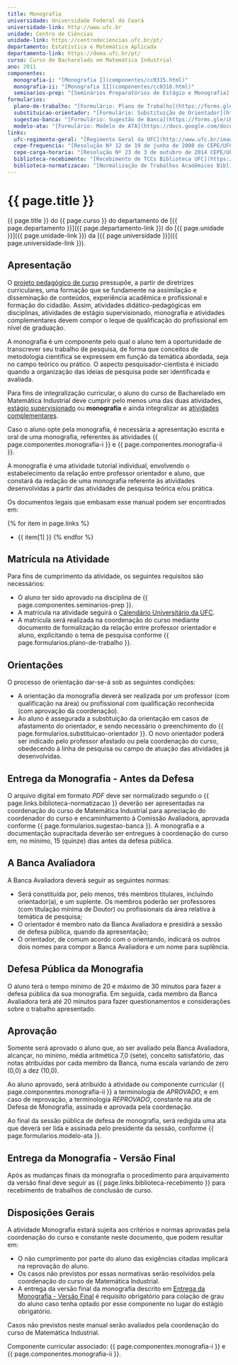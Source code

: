 ```yaml
---
title: Monografia
universidade: Universidade Federal do Ceará
universidade-link: http://www.ufc.br
unidade: Centro de Ciências
unidade-link: https://centrodeciencias.ufc.br/pt/
departamento: Estatística e Matemática Aplicada
departamento-link: https://dema.ufc.br/pt/
curso: Curso de Bacharelado em Matemática Industrial
ano: 2011
componentes:
  monografia-i: "[Monografia I](componentes/cc0315.html)"
  monografia-ii: "[Monografia II](componentes/cc0316.html)"
  seminarios-prep: "[Seminários Preparatórios de Estágio e Monografia](componentes/cc0324.html)"
formularios:
  plano-de-trabalho: "[Formulário: Plano de Trabalho](https://forms.gle/mSs4rwrYZ8Lnhjwk7)"
  substituicao-orientador: "[Formulário: Substituição de Orientador](https://forms.gle/JtVHcQTGY1YrNVZKA)"
  sugestao-banca: "[Formulário: Sugestão de Banca](https://forms.gle/iR4suYapbEY5AcN49)"
  modelo-ata: "[Formulário: Modelo de ATA](https://docs.google.com/document/d/1cVCs7QWiL1V0dWaqyPok63stdHN2i1GdDSTMYfC6aMU/edit?usp=sharing)"
links:
  ufc-regimento-geral: "[Regimento Geral da UFC](http://www.ufc.br/images/_files/a_universidade/regimento_geral_ufc/regimento_geral_ufc.pdf)"
  cepe-frequencia: "[Resolução Nº 12 de 19 de junho de 2008 do CEPE/UFC](http://www.ufc.br/images/_files/a_universidade/cepe/resolucao_cepe_2008/resolucao12_cepe_2008.pdf)"
  cepe-carga-horaria: "[Resolução Nº 23 de 3 de outubro de 2014 CEPE/UFC](https://prograd.ufc.br/wp-content/uploads/2014/05/resolucao-03-2014-cepe-regime-de-trabalho-e-ch-docente.pdf)"
  biblioteca-recebimento: "[Recebimento de TCCs Biblioteca UFC](https://biblioteca.ufc.br/pt/perguntas-frequentes/recebimento-de-tccs/)"
  biblioteca-normatizacao: "[Normalização de Trabalhos Acadêmicos Biblioteca UFC](https://biblioteca.ufc.br/pt/servicos-e-produtos/normalizacao-de-trabalhos-academicos/)"
---
```


# {{ page.title }}

{{ page.title }} do {{ page.curso }} do departamento de [{{ page.departamento }}]({{ page.departamento-link }}) do [{{ page.unidade }}]({{ page.unidade-link }}) da [{{ page.universidade }}]({{ page.universidade-link }}).

## Apresentação

O [projeto pedagógico de curso](ppc.html) pressupõe, a partir de diretrizes curriculares, uma formação que se fundamente na assimilação e disseminação de conteúdos, experiência acadêmica e profissional e formação do cidadão.
Assim, atividades didático-pedagógicas em disciplinas, atividades de estágio supervisionado, monografia e atividades complementares devem compor o leque de qualificação do profissional em nível de graduação.

A monografia é um componente pelo qual o aluno tem a oportunidade de transcrever seu trabalho de pesquisa, de forma que conceitos de metodologia científica se expressem em função da temática abordada, seja no campo teórico ou prático.
O aspecto pesquisador-cientista é iniciado quando a organização das ideias de pesquisa pode ser identificada e avaliada.

Para fins de integralização curricular, o aluno do curso de Bacharelado em Matemática Industrial deve cumprir pelo menos uma das duas atividades, [estágio supervisionado](estagio.html) ou **monografia** e ainda integralizar as [atividades complementares](atividades-complementares.html).

Caso o aluno opte pela monografia, é necessária a apresentação escrita e oral de uma monografia, referentes às atividades {{ page.componentes.monografia-i }} e {{ page.componentes.monografia-ii }}.

A monografia é uma atividade tutorial individual, envolvendo o estabelecimento da relação entre professor orientador e aluno, que constará da redação de uma monografia referente às atividades desenvolvidas a partir das atividades de pesquisa teórica e/ou prática.

Os documentos legais que embasam esse manual podem ser encontrados em:

{% for item in page.links %}
- {{ item[1] }}
{% endfor %}

## Matrícula na Atividade

Para fins de cumprimento da atividade, os seguintes requisitos são necessários:

- O aluno ter sido aprovado na disciplina de {{ page.componentes.seminarios-prep }}.
- A matrícula na atividade seguirá o [Calendário Universitário da UFC](http://www.ufc.br/calendario-universitario/).
- A matrícula será realizada na coordenação do curso mediante documento de formalização da relação entre professor orientador e aluno, explicitando o tema de pesquisa conforme {{ page.formularios.plano-de-trabalho }}.

## Orientações

O processo de orientação dar-se-á sob as seguintes condições:

- A orientação da monografia deverá ser realizada por um professor (com qualificação na área) ou profissional com qualificação reconhecida (com aprovação da coordenação).
- Ao aluno é assegurada a substituição da orientação em casos de afastamento do orientador, e sendo necessário o preenchimento do {{ page.formularios.substituicao-orientador }}.
  O novo orientador poderá ser indicado pelo professor afastado ou pela coordenação do curso, obedecendo à linha de pesquisa ou campo de atuação das atividades já desenvolvidas.

## Entrega da Monografia - Antes da Defesa

O arquivo digital em formato *PDF* deve ser normalizado segundo o {{ page.links.biblioteca-normatizacao }} deverão ser apresentadas na coordenação do curso de Matemática Industrial para apreciação do coordenador do curso e encaminhamento à Comissão Avaliadora, aprovada conforme {{ page.formularios.sugestao-banca }}.
A monografia e a documentação supracitada deverão ser entregues à coordenação do curso em, no mínimo, 15 (quinze) dias antes da defesa pública.

## A Banca Avaliadora

A Banca Avaliadora deverá seguir as seguintes normas:

- Será constituída por, pelo menos, três membros titulares, incluindo orientador(a), e um suplente.
  Os membros poderão ser professores (com titulação mínima de Doutor) ou profissionais da área relativa à temática de pesquisa;
- O orientador é membro nato da Banca Avaliadora e presidirá a sessão de defesa pública, quando da apresentação;
- O orientador, de comum acordo com o orientando, indicará os outros dois nomes para compor a Banca Avaliadora e um nome para suplência.

## Defesa Pública da Monografia

O aluno terá o tempo mínimo de 20 e máximo de 30 minutos para fazer a defesa pública da sua monografia.
Em seguida, cada membro da Banca Avaliadora terá até 20 minutos para fazer questionamentos e considerações sobre o trabalho apresentado.

## Aprovação

Somente será aprovado o aluno que, ao ser avaliado pela Banca Avaliadora, alcançar, no mínimo, média aritmética 7,0 (sete), conceito satisfatório, das notas atribuídas por cada membro da Banca, numa escala variando de zero (0,0) a dez (10,0).

Ao aluno aprovado, será atribuído à atividade ou componente curricular {{ page.componentes.monografia-ii }} a terminologia de *APROVADO*, e em caso de reprovação, a terminologia *REPROVADO*, constante na ata de Defesa de Monografia, assinada e aprovada pela coordenação.

Ao final da sessão pública de defesa de monografia, será redigida uma ata que deverá ser lida e assinada pelo presidente da sessão, conforme {{ page.formularios.modelo-ata }}.

## Entrega da Monografia - Versão Final

Após as mudanças finais da monografia o procedimento para arquivamento da versão final deve seguir as {{ page.links.biblioteca-recebimento }} para recebimento de trabalhos de conclusão de curso.

## Disposições Gerais

A atividade Monografia estará sujeita aos critérios e normas aprovadas pela coordenação do curso e constante neste documento, que podem resultar em:

- O não cumprimento por parte do aluno das exigências citadas implicará na reprovação do aluno.
- Os casos não previstos por essas normativas serão resolvidos pela coordenação do curso de Matemática Industrial.
- A entrega da versão final da monografia descrito em [Entrega da Monografia - Versão Final](#entrega-da-monografia---versão-final) é requisito obrigatório para colação de grau do aluno caso tenha optado por esse componente no lugar do estágio obrigatório.

Casos não previstos neste manual serão avaliados pela coordenação do curso de Matemática Industrial.

Componente curricular associado: {{ page.componentes.monografia-i }} e {{ page.componentes.monografia-ii }}.
